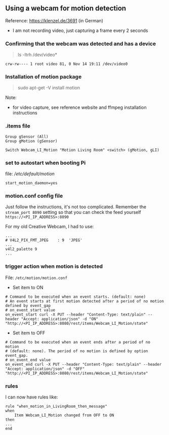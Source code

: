 ## Using a webcam for motion detection

Reference: https://klenzel.de/3691 (in German)

* I am not recording video, just capturing a frame every 2 seconds

### Confirming that the webcam was detected and has a device

> ls -ltrh /dev/video*

`crw-rw---- 1 root video 81, 0 Nov 14 19:11 /dev/video0`

### Installation of motion package

> sudo apt-get -V install motion

Note:
* for video capture, see reference website and ffmpeg installation instructions

### .items file

```
Group gSensor (All)
Group gMotion (gSensor)

Switch Webcam_LI_Motion "Motion Living Room" <switch> (gMotion, gLI)
```

### set to autostart when booting Pi

file: */etc/default/motion*

`start_motion_daemon=yes`

### motion.conf config file

Just follow the instructions, it's not too complicated.
Remember the `stream_port 8090` setting so that you can check the feed yourself `https://<PI_IP_ADDRESS>:8090`

For my old Creative Webcam, I had to use: 

```
...
# V4L2_PIX_FMT_JPEG    : 9  'JPEG'
...
v4l2_palette 9
...
```

### trigger action when motion is detected

File: `/etc/motion/motion.conf`

* Set item to ON

```
# Command to be executed when an event starts. (default: none)
# An event starts at first motion detected after a period of no motion defined by event_gap
# on_event_start value
on_event_start curl -X PUT --header "Content-Type: text/plain" --header "Accept: application/json" -d "ON" "http://<PI_IP_ADDRESS>:8080/rest/items/Webcam_LI_Motion/state"
```

* Set item to OFF

```
# Command to be executed when an event ends after a period of no motion
# (default: none). The period of no motion is defined by option event_gap.
# on_event_end value
on_event_end curl -X PUT --header "Content-Type: text/plain" --header "Accept: application/json" -d "OFF" "http://<PI_IP_ADDRESS>:8080/rest/items/Webcam_LI_Motion/state"
```

### rules

I can now have rules like:

```
rule "when_motion_in_LivingRoom_then_message"
when
    Item Webcam_LI_Motion changed from OFF to ON
then
...
end
```
